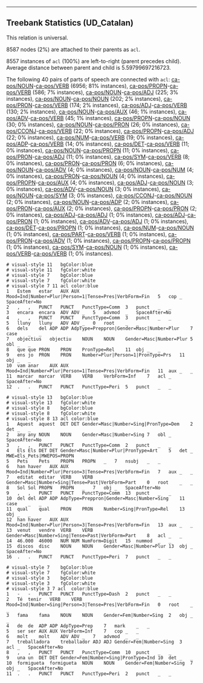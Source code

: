

--------------------------------------------------------------------------------

## Treebank Statistics (UD_Catalan)

This relation is universal.

8587 nodes (2%) are attached to their parents as `acl`.

8557 instances of `acl` (100%) are left-to-right (parent precedes child).
Average distance between parent and child is 5.59799697216723.

The following 40 pairs of parts of speech are connected with `acl`: [ca-pos/NOUN]()-[ca-pos/VERB]() (6956; 81% instances), [ca-pos/PROPN]()-[ca-pos/VERB]() (586; 7% instances), [ca-pos/NOUN]()-[ca-pos/ADJ]() (225; 3% instances), [ca-pos/NOUN]()-[ca-pos/NOUN]() (202; 2% instances), [ca-pos/PRON]()-[ca-pos/VERB]() (174; 2% instances), [ca-pos/ADJ]()-[ca-pos/VERB]() (130; 2% instances), [ca-pos/NOUN]()-[ca-pos/AUX]() (46; 1% instances), [ca-pos/ADV]()-[ca-pos/VERB]() (45; 1% instances), [ca-pos/PROPN]()-[ca-pos/NOUN]() (30; 0% instances), [ca-pos/NOUN]()-[ca-pos/PRON]() (26; 0% instances), [ca-pos/CCONJ]()-[ca-pos/VERB]() (22; 0% instances), [ca-pos/PROPN]()-[ca-pos/ADJ]() (22; 0% instances), [ca-pos/NUM]()-[ca-pos/VERB]() (19; 0% instances), [ca-pos/ADP]()-[ca-pos/VERB]() (14; 0% instances), [ca-pos/DET]()-[ca-pos/VERB]() (11; 0% instances), [ca-pos/NOUN]()-[ca-pos/PROPN]() (11; 0% instances), [ca-pos/PRON]()-[ca-pos/ADJ]() (11; 0% instances), [ca-pos/SYM]()-[ca-pos/VERB]() (8; 0% instances), [ca-pos/PRON]()-[ca-pos/PRON]() (6; 0% instances), [ca-pos/NOUN]()-[ca-pos/ADV]() (4; 0% instances), [ca-pos/NOUN]()-[ca-pos/NUM]() (4; 0% instances), [ca-pos/PRON]()-[ca-pos/NOUN]() (4; 0% instances), [ca-pos/PROPN]()-[ca-pos/AUX]() (4; 0% instances), [ca-pos/ADJ]()-[ca-pos/NOUN]() (3; 0% instances), [ca-pos/ADV]()-[ca-pos/NOUN]() (3; 0% instances), [ca-pos/NOUN]()-[ca-pos/SYM]() (3; 0% instances), [ca-pos/CCONJ]()-[ca-pos/NOUN]() (2; 0% instances), [ca-pos/NOUN]()-[ca-pos/ADP]() (2; 0% instances), [ca-pos/PRON]()-[ca-pos/AUX]() (2; 0% instances), [ca-pos/PROPN]()-[ca-pos/PRON]() (2; 0% instances), [ca-pos/ADJ]()-[ca-pos/ADJ]() (1; 0% instances), [ca-pos/ADJ]()-[ca-pos/PRON]() (1; 0% instances), [ca-pos/ADV]()-[ca-pos/ADJ]() (1; 0% instances), [ca-pos/DET]()-[ca-pos/PROPN]() (1; 0% instances), [ca-pos/NUM]()-[ca-pos/NOUN]() (1; 0% instances), [ca-pos/PART]()-[ca-pos/VERB]() (1; 0% instances), [ca-pos/PRON]()-[ca-pos/ADV]() (1; 0% instances), [ca-pos/PROPN]()-[ca-pos/PROPN]() (1; 0% instances), [ca-pos/SYM]()-[ca-pos/NOUN]() (1; 0% instances), [ca-pos/VERB]()-[ca-pos/VERB]() (1; 0% instances).


~~~ conllu
# visual-style 11	bgColor:blue
# visual-style 11	fgColor:white
# visual-style 7	bgColor:blue
# visual-style 7	fgColor:white
# visual-style 7 11 acl	color:blue
1	Estem	estar	AUX	AUX	Mood=Ind|Number=Plur|Person=1|Tense=Pres|VerbForm=Fin	5	cop	_	SpaceAfter=No
2	,	,	PUNCT	PUNCT	PunctType=Comm	3	punct	_	_
3	encara	encara	ADV	ADV	_	5	advmod	_	SpaceAfter=No
4	,	,	PUNCT	PUNCT	PunctType=Comm	3	punct	_	_
5	lluny	lluny	ADV	ADV	_	0	root	_	_
6	dels	del	ADP	ADP	AdpType=Preppron|Gender=Masc|Number=Plur	7	case	_	_
7	objectius	objectiu	NOUN	NOUN	Gender=Masc|Number=Plur	5	obl	_	_
8	que	que	PRON	PRON	PronType=Rel	11	obj	_	_
9	ens	jo	PRON	PRON	Number=Plur|Person=1|PronType=Prs	11	obj	_	_
10	vam	anar	AUX	AUX	Mood=Ind|Number=Plur|Person=1|Tense=Pres|VerbForm=Fin	11	aux	_	_
11	marcar	marcar	VERB	VERB	VerbForm=Inf	7	acl	_	SpaceAfter=No
12	.	.	PUNCT	PUNCT	PunctType=Peri	5	punct	_	_

~~~


~~~ conllu
# visual-style 13	bgColor:blue
# visual-style 13	fgColor:white
# visual-style 8	bgColor:blue
# visual-style 8	fgColor:white
# visual-style 8 13 acl	color:blue
1	Aquest	aquest	DET	DET	Gender=Masc|Number=Sing|PronType=Dem	2	det	_	_
2	any	any	NOUN	NOUN	Gender=Masc|Number=Sing	7	obl	_	SpaceAfter=No
3	,	,	PUNCT	PUNCT	PunctType=Comm	2	punct	_	_
4	Els	Els	DET	DET	Gender=Masc|Number=Plur|PronType=Art	5	det	_	MWE=Els_Pets|MWEPOS=PROPN
5	Pets	Pets	PROPN	PROPN	_	7	nsubj	_	_
6	han	haver	AUX	AUX	Mood=Ind|Number=Plur|Person=3|Tense=Pres|VerbForm=Fin	7	aux	_	_
7	editat	editar	VERB	VERB	Gender=Masc|Number=Sing|Tense=Past|VerbForm=Part	0	root	_	_
8	Sol	Sol	PROPN	PROPN	_	7	obj	_	SpaceAfter=No
9	,	,	PUNCT	PUNCT	PunctType=Comm	13	punct	_	_
10	del	del	ADP	ADP	AdpType=Preppron|Gender=Masc|Number=Sing	11	case	_	_
11	qual	qual	PRON	PRON	Number=Sing|PronType=Rel	13	obj	_	_
12	han	haver	AUX	AUX	Mood=Ind|Number=Plur|Person=3|Tense=Pres|VerbForm=Fin	13	aux	_	_
13	venut	vendre	VERB	VERB	Gender=Masc|Number=Sing|Tense=Past|VerbForm=Part	8	acl	_	_
14	46.000	46000	NUM	NUM	NumForm=Digit	15	nummod	_	_
15	discos	disc	NOUN	NOUN	Gender=Masc|Number=Plur	13	obj	_	SpaceAfter=No
16	.	.	PUNCT	PUNCT	PunctType=Peri	7	punct	_	_

~~~


~~~ conllu
# visual-style 7	bgColor:blue
# visual-style 7	fgColor:white
# visual-style 3	bgColor:blue
# visual-style 3	fgColor:white
# visual-style 3 7 acl	color:blue
1	-	-	PUNCT	PUNCT	PunctType=Dash	2	punct	_	_
2	Té	tenir	VERB	VERB	Mood=Ind|Number=Sing|Person=3|Tense=Pres|VerbForm=Fin	0	root	_	_
3	fama	fama	NOUN	NOUN	Gender=Fem|Number=Sing	2	obj	_	_
4	de	de	ADP	ADP	AdpType=Prep	7	mark	_	_
5	ser	ser	AUX	AUX	VerbForm=Inf	7	cop	_	_
6	molt	molt	ADV	ADV	_	7	advmod	_	_
7	treballadora	treballador	ADJ	ADJ	Gender=Fem|Number=Sing	3	acl	_	SpaceAfter=No
8	,	,	PUNCT	PUNCT	PunctType=Comm	10	punct	_	_
9	una	un	DET	DET	Gender=Fem|Number=Sing|PronType=Ind	10	det	_	_
10	formigueta	formigueta	NOUN	NOUN	Gender=Fem|Number=Sing	7	obj	_	SpaceAfter=No
11	.	.	PUNCT	PUNCT	PunctType=Peri	2	punct	_	_

~~~


